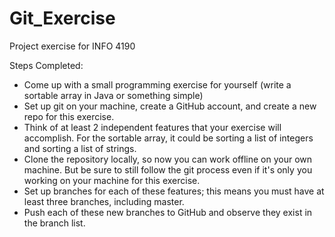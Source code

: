 # Git_Exercise
Project exercise for INFO 4190

Steps Completed:

* Come up with a small programming exercise for yourself (write a sortable array in Java or something simple)
* Set up git on your machine, create a GitHub account, and create a new repo for this exercise.
* Think of at least 2 independent features that your exercise will accomplish. For the sortable array, it could be sorting a list of integers and sorting a list of strings.
* Clone the repository locally, so now you can work offline on your own machine. But be sure to still follow the git process even if it's only you working on your machine for this exercise.
* Set up branches for each of these features; this means you must have at least three branches, including master.
* Push each of these new branches to GitHub and observe they exist in the branch list.
